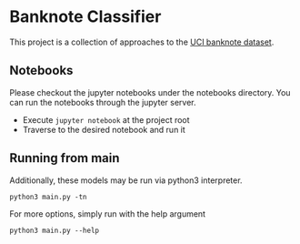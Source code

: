 # Banknote Classifier
This project is a collection of approaches to the [UCI banknote dataset](https://archive.ics.uci.edu/ml/datasets/banknote+authentication).

## Notebooks
Please checkout the jupyter notebooks under the notebooks directory. You can run the notebooks through the jupyter server.
- Execute ```jupyter notebook``` at the project root
- Traverse to the desired notebook and run it

## Running from main
Additionally, these models may be run via python3 interpreter.
```shell
python3 main.py -tn
```

For more options, simply run with the help argument
```shell
python3 main.py --help
```

